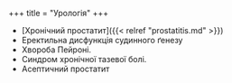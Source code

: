 +++
title = "Урологія"
+++

- [Хронічний простатит]({{< relref "prostatitis.md" >}})
- Еректильна дисфункція судинного ґенезу
- Хвороба Пейроні.
- Синдром хронічної тазевої болі.
- Асептичний простатит
<!--more-->

